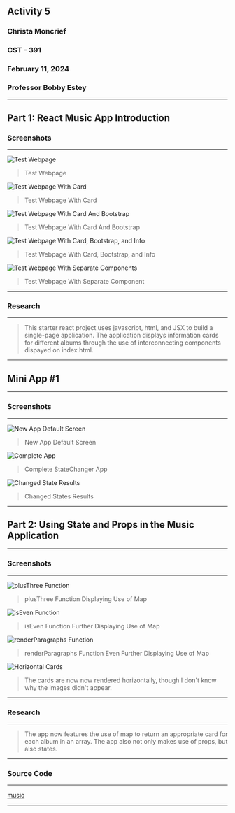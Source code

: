 <!-- Header -->
## **Activity 5**
### **Christa Moncrief**
### **CST - 391**
### **February 11, 2024**
### **Professor Bobby Estey**

---

<!-- Part 1 -->
## Part 1: React Music App Introduction
### Screenshots

---

![Test Webpage]()

> Test Webpage

![Test Webpage With Card]()

> Test Webpage With Card

![Test Webpage With Card And Bootstrap]()

> Test Webpage With Card And Bootstrap

![Test Webpage With Card, Bootstrap, and Info]()

> Test Webpage With Card, Bootstrap, and Info

![Test Webpage With Separate Components]()

> Test Webpage With Separate Component

---


### Research

---

> This starter react project uses javascript, html, and JSX to build a single-page application. The application displays information cards for different albums through the use of interconnecting components dispayed on index.html.

---

## Mini App #1

---

### Screenshots

---

![New App Default Screen]()

> New App Default Screen

![Complete App]()

> Complete StateChanger App

![Changed State Results]()

> Changed States Results

---

## Part 2: Using State and Props in the Music Application

---

### Screenshots

---

![plusThree Function]()

> plusThree Function Displaying Use of Map

![isEven Function]()

> isEven Function Further Displaying Use of Map

![renderParagraphs Function]()

> renderParagraphs Function Even Further Displaying Use of Map

![Horizontal Cards]()

> The cards are now now rendered horizontally, though I don't know why the images didn't appear.

---

### Research

---

> The app now features the use of map to return an appropriate card for each album in an array. The app also not only makes use of props, but also states.

---

### Source Code

---

[music](https://github.com/ScribeEzra/CST-391/tree/main/workspace/music)

---
